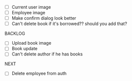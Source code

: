 -   [ ] Current user image
-   [ ] Employee image
-   [ ] Make confirm dialog look better
-   [ ] Can't delete book if it's borrowed?? should you add that?

BACKLOG

-   [ ] Upload book image
-   [ ] Book update
-   [ ] Can't delete author if he has books

NEXT

-   [ ] Delete employee from auth
